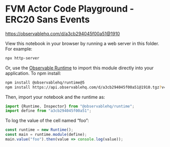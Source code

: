 # FVM Actor Code Playground - ERC20 Sans Events

https://observablehq.com/d/a3cb294045f00a51@1910

View this notebook in your browser by running a web server in this folder. For
example:

~~~sh
npx http-server
~~~

Or, use the [Observable Runtime](https://github.com/observablehq/runtime) to
import this module directly into your application. To npm install:

~~~sh
npm install @observablehq/runtime@5
npm install https://api.observablehq.com/d/a3cb294045f00a51@1910.tgz?v=3
~~~

Then, import your notebook and the runtime as:

~~~js
import {Runtime, Inspector} from "@observablehq/runtime";
import define from "a3cb294045f00a51";
~~~

To log the value of the cell named “foo”:

~~~js
const runtime = new Runtime();
const main = runtime.module(define);
main.value("foo").then(value => console.log(value));
~~~
